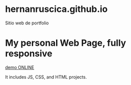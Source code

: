 # hernanruscica.github.io
Sitio web de portfolio
<h1>My personal Web Page, fully responsive</h1>
<a href="https://hernanruscica.github.io/">demo ONLINE</a>
<p>It includes JS, CSS, and HTML projects.</p>

